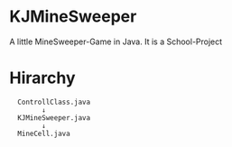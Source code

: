 KJMineSweeper
=============

A little MineSweeper-Game in Java. It is a School-Project

# Hirarchy

      ControllClass.java
            ↓
      KJMineSweeper.java
            ↓
      MineCell.java

